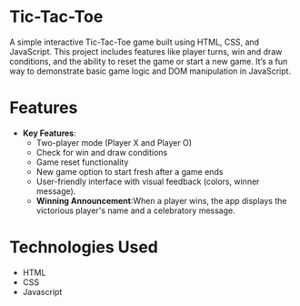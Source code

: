 # Tic-Tac-Toe
A simple interactive Tic-Tac-Toe game built using HTML, CSS, and JavaScript. This project includes features like player turns, win and draw conditions, and the ability to reset the game or start a new game. It’s a fun way to demonstrate basic game logic and DOM manipulation in JavaScript.

# Features
- **Key Features**:
  - Two-player mode (Player X and Player O)
  - Check for win and draw conditions
  - Game reset functionality
  - New game option to start fresh after a game ends
  - User-friendly interface with visual feedback (colors, winner message).
  -  **Winning Announcement**:When a player wins, the app displays the victorious player's name and a celebratory message.
# Technologies Used
- HTML
- CSS
- Javascript

